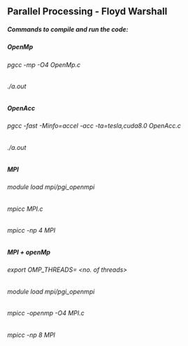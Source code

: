 ## Parallel Processing - Floyd Warshall

##### Commands to compile and run the code:

##### OpenMp
###### pgcc -mp -O4 OpenMp.c
###### ./a.out

##### OpenAcc
###### pgcc -fast -Minfo=accel -acc -ta=tesla,cuda8.0 OpenAcc.c
###### ./a.out

##### MPI
###### module load mpi/pgi_openmpi
###### mpicc MPI.c
###### mpicc -np 4 MPI


##### MPI + openMp
###### export OMP_THREADS= <no. of threads>
###### module load mpi/pgi_openmpi
###### mpicc -openmp -O4 MPI.c
###### mpicc -np 8 MPI

